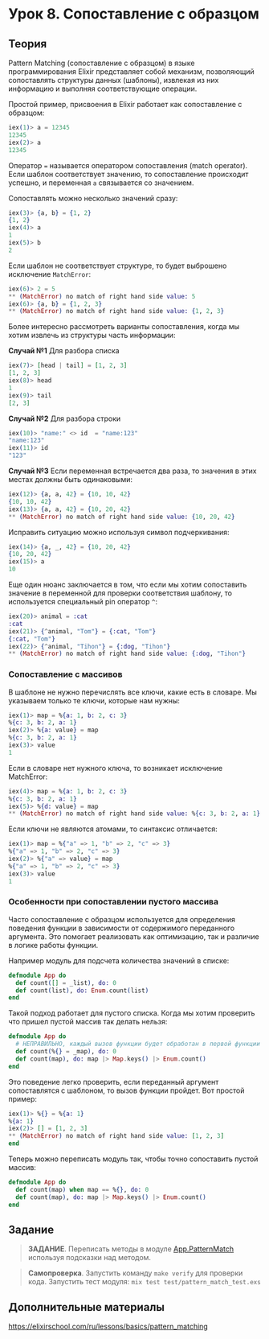 # Урок 8. Сопоставление с образцом

## Теория

Pattern Matching (сопоставление с образцом) в языке программирования Elixir представляет собой механизм, позволяющий сопоставлять структуры данных (шаблоны), извлекая из них информацию и выполняя соответствующие операции.

Простой пример, присвоения в Elixir работает как сопоставление с образцом:

```elixir
iex(1)> a = 12345
12345
iex(2)> a
12345
```

Оператор `=` называется оператором сопоставления (match operator). Если шаблон соответствует значению, то сопоставление происходит успешно, и переменная `a` связывается со значением.

Сопоставлять можно несколько значений сразу:
```elixir
iex(3)> {a, b} = {1, 2}
{1, 2}
iex(4)> a
1
iex(5)> b
2
```

Если шаблон не соответствует структуре, то будет выброшено исключение `MatchError`:
```elixir
iex(6)> 2 = 5
** (MatchError) no match of right hand side value: 5
iex(6)> {a, b} = {1, 2, 3}
** (MatchError) no match of right hand side value: {1, 2, 3}
```

Более интересно рассмотреть варианты сопоставления, когда мы хотим извлечь из структуры часть информации:

**Случай №1**
Для разбора списка
```elixir
iex(7)> [head | tail] = [1, 2, 3]
[1, 2, 3]
iex(8)> head
1
iex(9)> tail
[2, 3]
```

**Случай №2**
Для разбора строки
```elixir
iex(10)> "name:" <> id  = "name:123"
"name:123"
iex(11)> id
"123"
```

**Случай №3**
Если переменная встречается два раза, то значения в этих местах должны быть одинаковыми:
```elixir
iex(12)> {a, a, 42} = {10, 10, 42}
{10, 10, 42}
iex(13)> {a, a, 42} = {10, 20, 42}
** (MatchError) no match of right hand side value: {10, 20, 42}
```

Исправить ситуацию можно используя символ подчеркивания:
```elixir
iex(14)> {a, _, 42} = {10, 20, 42}
{10, 20, 42}
iex(15)> a
10
```

Еще один нюанс заключается в том, что если мы хотим сопоставить значение в переменной для проверки соответствия шаблону, то используется специальный pin оператор `^`:
```elixir
iex(20)> animal = :cat
:cat
iex(21)> {^animal, "Tom"} = {:cat, "Tom"}
{:cat, "Tom"}
iex(22)> {^animal, "Tihon"} = {:dog, "Tihon"}
** (MatchError) no match of right hand side value: {:dog, "Tihon"}
```

### Сопоставление с массивов

В шаблоне не нужно перечислять все ключи, какие есть в словаре. Мы указываем только те ключи, которые нам нужны:
```elixir
iex(1)> map = %{a: 1, b: 2, c: 3}
%{c: 3, b: 2, a: 1}
iex(2)> %{a: value} = map
%{c: 3, b: 2, a: 1}
iex(3)> value
1
```

Если в словаре нет нужного ключа, то возникает исключение MatchError:
```elixir
iex(4)> map = %{a: 1, b: 2, c: 3}
%{c: 3, b: 2, a: 1}
iex(5)> %{d: value} = map
** (MatchError) no match of right hand side value: %{c: 3, b: 2, a: 1}
```

Если ключи не являются атомами, то синтаксис отличается:
```elixir
iex(1)> map = %{"a" => 1, "b" => 2, "c" => 3}
%{"a" => 1, "b" => 2, "c" => 3}
iex(2)> %{"a" => value} = map
%{"a" => 1, "b" => 2, "c" => 3}
iex(3)> value
1
```

### Особенности при сопоставлении пустого массива

Часто сопоставление с образцом используется для определения поведения функции в зависимости от содержимого переданного аргумента.
Это помогает реализовать как оптимизацию, так и различие в логике работы функции.

Например модуль для подсчета количества значений в списке:
```elixir
defmodule App do
  def count([] = _list), do: 0
  def count(list), do: Enum.count(list)
end
```

Такой подход работает для пустого списка.
Когда мы хотим проверить что пришел пустой массив так делать нельзя:
```elixir
defmodule App do
  # НЕПРАВИЛЬНО, каждый вызов функции будет обработан в первой функции
  def count(%{} = _map), do: 0
  def count(map), do: map |> Map.keys() |> Enum.count()
end
```

Это поведение легко проверить, если переданный аргумент сопоставлятся с шаблоном, то вызов функции пройдет.
Вот простой пример:
```elixir
iex(1)> %{} = %{a: 1}
%{a: 1}
iex(2)> [] = [1, 2, 3]
** (MatchError) no match of right hand side value: [1, 2, 3]
end
```

Теперь можно переписать модуль так, чтобы точно сопоставить пустой массив:
```elixir
defmodule App do
  def count(map) when map == %{}, do: 0
  def count(map), do: map |> Map.keys() |> Enum.count()
end
```

## Задание

> **ЗАДАНИЕ**. Переписать методы в модуле [App.PatternMatch](../lib/pattern_match.ex) используя подсказки над методом.

> **Самопроверка**. Запустить команду `make verify` для проверки кода.
> Запустить тест модуля: `mix test test/pattern_match_test.exs`

## Дополнительные материалы

https://elixirschool.com/ru/lessons/basics/pattern_matching